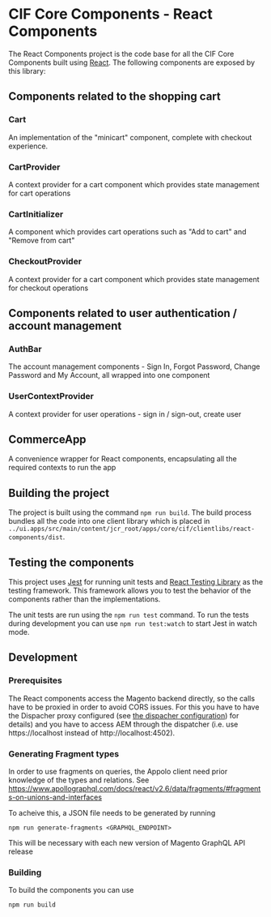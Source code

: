 # CIF Core Components - React Components

The React Components project is the code base for all the CIF Core Components built using [React](https://reactjs.org/). The following components are exposed by this library:

## Components related to the shopping cart

### Cart

An implementation of the "minicart" component, complete with checkout experience.

### CartProvider

A context provider for a cart component which provides state management for cart operations

### CartInitializer

A component which provides cart operations such as "Add to cart" and "Remove from cart"

### CheckoutProvider

A context provider for a cart component which provides state management for checkout operations

## Components related to user authentication / account management

### AuthBar

The account management components - Sign In, Forgot Password, Change Password and My Account, all wrapped into one component

### UserContextProvider

A context provider for user operations - sign in / sign-out, create user

## CommerceApp

A convenience wrapper for React components, encapsulating all the required contexts to run the app

## Building the project

The project is built using the command `npm run build`. The build process bundles all the code into one client library which is placed in `../ui.apps/src/main/content/jcr_root/apps/core/cif/clientlibs/react-components/dist`.

## Testing the components

This project uses [Jest](https://jestjs.io/) for running unit tests and [React Testing Library](https://testing-library.com/docs/react-testing-library/intro) as the testing framework. This framework allows you to test the behavior of the components rather than the implementations.

The unit tests are run using the `npm run test` command. To run the tests during development you can use `npm run test:watch` to start Jest in watch mode.

## Development

### Prerequisites

The React components access the Magento backend directly, so the calls have to be proxied in order to avoid CORS issues. For this you have to have the Dispacher proxy configured (see [the dispacher configuration](../dispatcher)) for details) and you have to access AEM through the dispatcher (i.e. use https://localhost instead of http://localhost:4502).

### Generating Fragment types

In order to use fragments on queries, the Appolo client need prior knowledge of the types and relations.
See https://www.apollographql.com/docs/react/v2.6/data/fragments/#fragments-on-unions-and-interfaces

To acheive this, a JSON file needs to be generated by running

```
npm run generate-fragments <GRAPHQL_ENDPOINT>
```

This will be necessary with each new version of Magento GraphQL API release

### Building

To build the components you can use

```
npm run build
```
